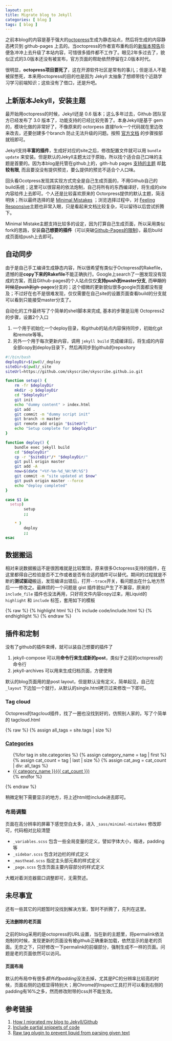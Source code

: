 ```yaml
---
layout: post
title: Migrate blog to Jekyll
categories: [ blog ]
tags: [ blog ]
---
```

之前本blog的内容是基于强大的[octopress](http://octopress.org/)生成为静态站点，然后将生成的内容静态拷贝到 github-pages 上去的。当octopress的作者宣布重构后的[新版本预告](http://octopress.org/2015/01/15/octopress-3.0-is-coming/)后便急冲冲上去升级了本站内容，可惜很多插件都不工作了。眼见2年多过去了，貌似正式的3.0版本还没有被宣布，官方页面的帮助依然停留在2.0版本时代。

很明显，**octopress项目要死了**，这在开源软件社区是常有的事儿；但是活人不能被尿憋死，本来用octopress的目的也是因为 Jekyll 太抽象了想顺带找个近路学习学习前端知识；这些没有了借口，还是升吧。

<!--more-->

## 上新版本Jekyll，安装主题

最开始用octopress的时候，Jekyll还是 0.6 版本；这么多年过去，Github 团队官方已经发布了 3.0 版本了，功能支持的已经比较完善了。本身Jekyll是基于 gem 的，模块化做的非常好了，不像原来的 octorpess 直接fork一个代码就在里边改来改去，还要创建多个branch 防止无法升级的问题。按照 [官方文档](https://jekyllrb.com/docs/installation/) 的步骤按部就班即可。
 
Jekyll支持**丰富的插件**，生成好对应的site之后，修改配置文件就可以用 `bundle update` 来安装。但是默认的Jekyll主题太过于原始，所以找个适合自己口味的主题是首要的。因为本blog是托管在github上的，gith-hub pages [支持的主题](https://pages.github.com/themes/) 却**比较有限**, 而且要没没有提供预览，要么提供的预览不适合个人口味。

回头看Ocotpress发现其实现方式完全是自己生成页面的，不用Github自己的build系统；这里可以很容易的依法炮制，自己将所有的东西编译好，将生成的site内容给传上去即可。个人还是比较喜欢原来的 Octorpress提供的默认主题，简洁明快；所以最终选择的是 [Minimal Mistakes](https://mademistakes.com/work/minimal-mistakes-jekyll-theme/) ；浏览选择过程中，对 [Feeling Responsive](http://phlow.github.io/feeling-responsive/)主题也非常入眼，只是看起来文档比较复杂，可以留待以后尝试折腾下。

Minimal Mistake主题支持比较多的设定，因为打算自己生成页面，所以采用类似fork的思路，安装**自己想要的插件**（可以突破[Github-Pages的限制](https://pages.github.com/versions/))，最后build成页面给push上去即可。

## 自动同步

由于是自己手工编译生成静态内容，所以很希望有类似于Octopress的Rakefile，遗憾的是**copy下来的Rakefile**不能正确执行。Google上search了一圈发现没有现成的方案，而且Github-pages的个人站点仅仅**支持push到master分支**, 而~~早期的时候是push到gh-pages~~分支的；这个细微的更新貌似很多google页面都没有提及；不过好在也不是很难发现，仅仅需要在自己site的设置页面查看build的分支就可以看到只能接受master分支了。

自动化的工作最终写了个简单的shell脚本来完成, 基本的步骤是沿用 Octopress2 的步骤，设置2个入口
1. 一个用于初始化一个deploy目录，和github的站点内容保持同步，初始化git和remote等等。
2. 另外一个用于每次更新内容，调用 `jekyll build` 完成编译后，将生成的内容全部copy到deploy目录下，然后再同步到github的repository

```bash
#!/bin/bash
deployDir=$(pwd)/_deploy
siteDir=$(pwd)/_site
siteUrl=https://github.com/skyscribe/skyscribe.github.io.git

function setup() {
    rm -fr $deployDir
    mkdir -p $deployDir
    cd "$deployDir"
    git init
    echo "dummy content" > index.html
    git add .
    git commit -m "dummy script init"
    git branch -m master
    git remote add origin "$siteUrl"
    echo "Setup complete for $deployDir"
}

function deploy() {
    bundle exec jekyll build
    cd "$deployDir"
    cp -r "$siteDir"/* "$deployDir/"
    git pull origin master
    git add -A
    now=$(date "+%Y-%m-%d_%H:%M:%S")
    git commit -m "site updated at $now"
    git push origin master --force
    echo "deploy completed"
}

case $1 in
  setup)
	    setup
        ;;

    * )
        deploy
        ;;
esac
```

## 数据搬运

相对来说数据搬运不是很困难就是比较繁琐，原来很多Octopress支持的插件，在这里都得自己检验是否不工作或者是否有合适的插件可以替代。期间的过程就是不断的**测试驱动**搬运，发现编译出错后，打开`--trace`开关，看问题出在什么地方然后一一修改之。最麻烦的一个问题是 gist 插件貌似产生了不兼容，原来的 `include_file` 插件也没法再用，只好将文件内容copy过来，用Liquid的 `highlight` 和 `include` 标签，套用如下的模板 

{% raw %}
    {% highlight html %}
        {% include code/include.html %}
    {% endhighlight %}
{% endraw %}

## 插件和定制

没有了github的插件束缚，就可以装自己想要的插件了
1. jekyll-compose 可以用**命令行来生成新的post**，类似于之前的octopress的命令行
2. jekyll-archives 可以用来生成归档页面，方便使用

默认的blog页面用的是post layout，但是默认没有定义，简单起见，自己在 `_layout` 下边加一个就行，从默认的single.html拷贝过来修改一下即可。

### Tag cloud
Octopress的tagcloud插件，找了一圈也没找到好的，仿照别人家的，写了个简单的 tagcloud.html 

{% raw %}
    {% assign all_tags = site.tags | size %}
    <h3>
      <a href="{{absolute_url}}/categories/index.html">Categories</a>
    </h3>
    <div class="tagCloud">
      <ul>
      {%for tag in site.categories %}
      {% assign category_name = tag | first %}
      {% assign cat_count = tag | last | size %}
      {% assign cat_avg = cat_count | div: all_tags %}
      <li>
      <span class="tag">
          <a href="{{absolute_url}}/categories/{{ category_name | downcase}}/index.html">{{ category_name }}({{ cat_count }})</a>
      </span>
      </li>
      {% endfor %}
      </ul>
    </div>
{% endraw %}

稍微定制下需要显示的地方，将上述html给include进去即可。

### 布局调整
页面在高分辨率的屏幕下感觉空白太多，进入 `_sass/minimal-mistakes` 修改即可，代码相对比较清楚
- `_variables.scss` 包含一些全局变量的定义，譬如字体大小，缩进，padding等
- `_sidebar.scss` 包含对边栏的样式定义
- `_masthead.scss` 指定主头部元素的样式定义
- `_page.scss` 包含页面主要内容部分的样式定义

大概对着浏览器窗口调整即可，无需赘述。

## 未尽事宜
还有一些其它的问题暂时没找到解决方案，暂时不折腾了，先列在这里。

#### 无法删除的老页面
之前的blog采用的是octopress的URL设置，当在新的主题里，将permalink依法炮制的时候，发现更新的页面没有被github正确重新加载，依然显示的是老的页面。无奈之下，只好修改一下permalink的前缀部分，强制生成不一样的页面。问题是老的页面依然可以访问。

#### 页面布局
默认的布局中有很多*额外的padding*没法去掉，尤其是PC的分辨率比较高的时候，页面右侧的边框显得特别大；用Chrome的Inspect工具打开可以看到右侧的padding有16%之多，然而修改附带的css并不能生效。

## 参考链接 
1. [How I migrated my blog to Jekyll/Github](http://rafabene.com/2015/10/11/how-migrated-blog-jekyll-github/)
2. [Include partial snippets of code](https://hblok.net/blog/posts/2016/10/23/jekyll-include-partial-snippets-of-code/)
3. [Raw tag plugin to prevent liquid from parsing given text](https://gist.github.com/phaer/1020852)

